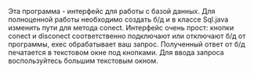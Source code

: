 Эта программа - интерфейс для работы с базой данных. Для полноценной работы необходимо создать б/д и в классе Sql.java изменить пути для метода conect. Интерфейс очень прост: кнопки conect и disconect соответственно подключают или отключают б/д от программы, exec обрабатывает ваш запрос. Полученный ответ от б/д печатается в текстовом окне под кнопками. Для ввода запроса воспользуйтесь большим текстовым окном.
